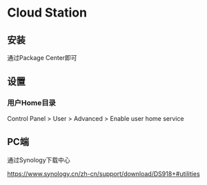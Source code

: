 # Cloud Station

## 安装

通过Package Center即可

## 设置

### 用户Home目录

Control Panel > User > Advanced > Enable user home service

## PC端

通过Synology下载中心

<https://www.synology.cn/zh-cn/support/download/DS918+#utilities>